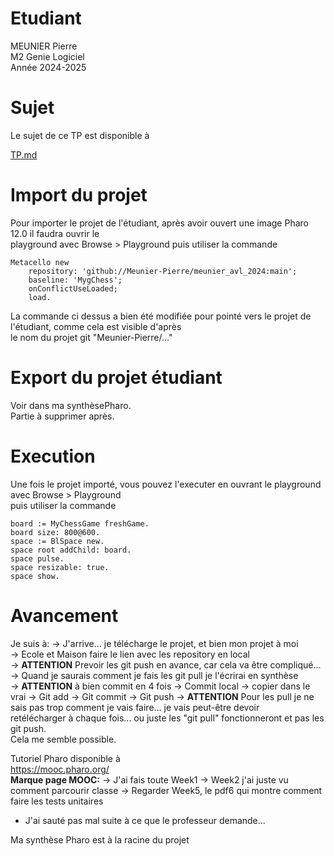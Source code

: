 


# Etudiant       

MEUNIER Pierre      
M2 Genie Logiciel     
Année 2024-2025     

# Sujet    

Le sujet de ce TP est disponible à    

[TP.md](./TP.md)   



# Import du projet     

Pour importer le projet de l'étudiant, après avoir ouvert  une image Pharo 12.0 il faudra ouvrir le    
playground avec Browse > Playground puis utiliser la commande

```
Metacello new
	repository: 'github://Meunier-Pierre/meunier_avl_2024:main';
	baseline: 'MygChess';
	onConflictUseLoaded;
	load.
```

La commande ci dessus a bien été modifiée pour pointé vers le projet de l'étudiant, comme cela est visible d'après     
le nom du projet git "Meunier-Pierre/..."      


# Export du projet étudiant   

Voir dans ma synthèsePharo.     
Partie à supprimer après.    

# Execution

Une fois le projet importé, vous pouvez l'executer en ouvrant le playground avec Browse > Playground     
puis utiliser la commande     

```
board := MyChessGame freshGame.
board size: 800@600.
space := BlSpace new.
space root addChild: board.
space pulse.
space resizable: true.
space show.
```

# Avancement         

Je suis à:
    -> J'arrive... je télécharge le projet, et bien mon projet à moi    
    -> Ecole et Maison faire le lien avec les repository en local   
	-> **ATTENTION** Prevoir les git push en avance, car cela va être compliqué...
	-> Quand je saurais comment je fais les git pull je l'écrirai en synthèse    
	-> **ATTENTION** à bien commit en 4 fois -> Commit local -> copier dans le vrai -> Git add -> Git commit -> Git push
	-> **ATTENTION** Pour les pull je ne sais pas trop comment je vais faire... je vais peut-être devoir    
	     retélécharger à chaque fois... ou juste les "git pull" fonctionneront et pas les git push.     
		Cela me semble possible.    

Tutoriel Pharo disponible à     
https://mooc.pharo.org/    
**Marque page MOOC:** 
   -> J'ai fais toute Week1
   -> Week2 j'ai juste vu comment parcourir classe
   -> Regarder Week5, le pdf6 qui montre comment faire les tests unitaires
   - J'ai sauté pas mal suite à ce que le professeur demande...

Ma synthèse Pharo est à la racine du projet    
  
 



     
   


